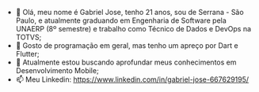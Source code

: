 - 👋 Olá, meu nome é Gabriel Jose, tenho 21 anos, sou de Serrana - São Paulo, e atualmente graduando em Engenharia de Software pela UNAERP (8º semestre) e trabalho como Técnico de Dados e DevOps na TOTVS;
- 👀 Gosto de programação em geral, mas tenho um apreço por Dart e Flutter;
- 🌱 Atualmente estou buscando aprofundar meus conhecimentos em Desenvolvimento Mobile;
- 📫 Meu Linkedin: https://www.linkedin.com/in/gabriel-jose-667629195/

